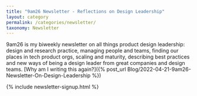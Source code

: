 ```yaml
---
title: "9am26 Newsletter - Reflections on Design Leadership"
layout: category
permalink: /categories/newsletter/
taxonomy: Newsletter
---
```


9am26 is my biweekly newsletter on all things product design leadership: design and research practice, managing people and teams, finding our places in tech product orgs, scaling and maturity, describing best practices and new ways of being a design leader from great companies and design teams. [Why am I writing this again?]({% post_url Blog/2022-04-21-9am26-Newsletter-On-Design-Leadership %})

{% include newsletter-signup.html %}
